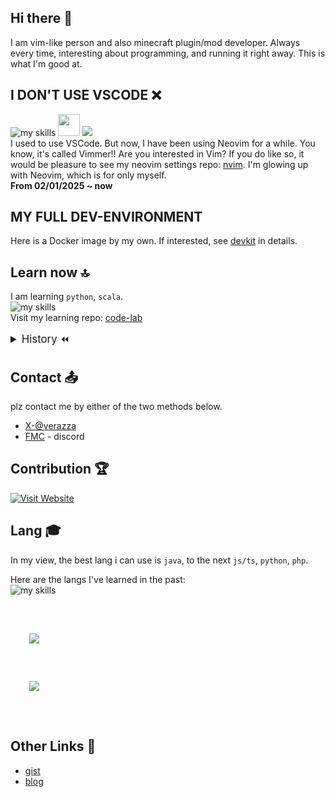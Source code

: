 ## Hi there 👋
I am vim-like person and also minecraft plugin/mod developer. Always every time, interesting about programming, and running it right away. This is what I'm good at.

## <div>I DON'T USE VSCODE&nbsp;❌
<img alt="my skills" src="https://skillicons.dev/icons?i=vscode&theme=light">&nbsp;<img src="https://cdn.pixabay.com/animation/2022/10/06/13/44/13-44-02-515_256.gif" width="35px" height="auto">&nbsp;<img src="https://skillicons.dev/icons?i=vim,neovim&theme=light" /><br>
I used to use VSCode. But now, I have been using Neovim for a while. You know, it's called Vimmer!! Are you interested in Vim? If you do like so, it would be pleasure to see my neovim settings repo: [nvim](https://github.com/verazza/nvim). I'm glowing up with Neovim, which is for only myself.  
__From 02/01/2025 ~ now__

## MY FULL DEV-ENVIRONMENT
Here is a Docker image by my own. If interested, see [devkit](https://github.com/verazza/devkit) in details.

## Learn now 🔝
I am learning `python`, `scala`.  
<img alt="my skills" src="https://skillicons.dev/icons?i=python,scala&theme=light"><br>
Visit my learning repo: [code-lab](https://github.com/verazza/code-lab)  
  
<details style="font-size: 1.2em;">
  <summary>History ⏪</summary>
  <ul>
    <li><code>scala</code> - 03/10/2025 ~ now <br><img alt="my skills" src="https://skillicons.dev/icons?i=scala&theme=light"></li>
    <li><code>c/c++</code> - 02/01/2025 ~ now <br><img alt="my skills" src="https://skillicons.dev/icons?i=c,cpp&theme=light"></li>
    <li><code>js/ts</code> - 01/01/2025 ~ now <br><img alt="my skills" src="https://skillicons.dev/icons?i=js,ts&theme=light"></li>
    <li><code>rust</code> - 12/01/2024 ~ 12/01/2024 <br><img alt="my skills" src="https://skillicons.dev/icons?i=rust&theme=light"></li>
    <li><code>java</code> - 10/01/2023 ~ now <br><img alt="my skills" src="https://skillicons.dev/icons?i=java&theme=light"></li>
    <li><code>php</code> - 05/01/2022 ~ xx/xx/2024 <br><img alt="my skills" src="https://skillicons.dev/icons?i=php&theme=light"></li>
  </ul>
</details>

## Contact 📤
plz contact me by either of the two methods below.
* [X-@verazza](https://x.com/verazza_)
* [FMC](https://disboard.org/server/1094969099349671971) - discord

## Contribution 🏆 
[![Visit Website](https://img.shields.io/badge/Visit_Website-007BFF?style=for-the-badge)](https://keyp.f5.si/)

## Lang 🎓
In my view, the best lang i can use is `java`, to the next `js/ts`, `python`, `php`.  
  
Here are the langs I've learned in the past:  
<img alt="my skills" src="https://skillicons.dev/icons?i=java,gradle,js,ts,nodejs,php,c,cpp,python,scala,rust&theme=light"><br><br>
<div style="display: flex; flex-wrap: wrap; flex-direction: column;">
  <div style="margin: 30px;">
    <a href="https://github.com/anuraghazra/github-readme-stats">
      <img align="left" src="https://github-readme-stats.vercel.app/api/top-langs/?username=verazza&show_icons=true&theme=gruvbox_light&layout=compact" />
    </a>
  </div>
  <div style="margin: 30px;">
    <a href="https://github.com/anuraghazra/github-readme-stats">
      <img align="left" src="https://github-readme-stats.vercel.app/api?username=verazza&show_icons=true&theme=moltack" />
    </a>
  </div>
</div><br>

## Other Links 🔗
* [gist](https://gist.github.com/verazza)
* [blog](https://verazza.f5.si)
